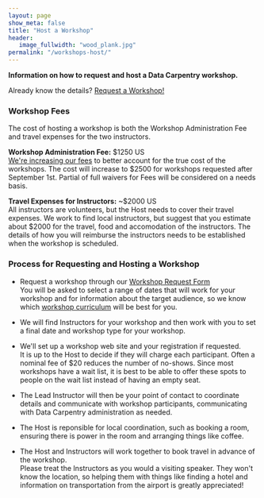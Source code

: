 ```yaml
---
layout: page
show_meta: false
title: "Host a Workshop"
header:
   image_fullwidth: "wood_plank.jpg"
permalink: "/workshops-host/"
---
```


**Information on how to request and host a Data Carpentry workshop.**

Already know the details? [Request a Workshop!](http://datacarpentry.org/workshop-request.html)

### Workshop Fees

The cost of hosting a workshop is both the Workshop Administration Fee and
travel expenses for the two instructors. 

**Workshop Administration Fee:** $1250 US  
[We're increasing our fees](http://datacarpentry.github.io/blog/workshop-fees/) to better account for the true cost of the workshops. 
The cost will increase to $2500 for workshops requested after September 1st. 
Partial of full waivers for Fees will be considered on a needs basis.

**Travel Expenses for Instructors:** ~$2000 US  
All instructors are volunteers, but the Host needs to cover their travel expenses.
We work to find local instructors, but suggest that you estimate about $2000 for 
the travel, food and accomodation of the instructors. The details of how you will 
reimburse the instructors needs to be established when the workshop is scheduled. 

### Process for Requesting and Hosting a Workshop

- Request a workshop through our [Workshop Request Form](http://datacarpentry.org/workshop-request.html)  
You will be asked to select a range of dates that will work for your workshop and for
information about the target audience, so we know which [workshop curriculum](/workshops-offered) will be best for you.

- We will find Instructors for your workshop and then work with you to set a final date
and workshop type for your workshop.

- We'll set up a workshop web site and your registration if requested.  
It is up to the Host to decide if they will charge each participant. Often a nominal
fee of $20 reduces the number of no-shows. Since most workshops have a wait list, it
is best to be able to offer these spots to people on the wait list instead of having
an empty seat. 

- The Lead Instructor will then be your point of contact to coordinate details and 
communicate with workshop participants, communicating with Data Carpentry administration
as needed. 

- The Host is reponsible for local coordination, such as booking a room, ensuring there
is power in the room and arranging things like coffee. 

- The Host and Instructors will work together to book travel in advance of the workshop.   
Please treat the Instructors as you would a visiting speaker. They won't know the
location, so helping them with things like finding a hotel and information on transportation
from the airport is greatly appreciated!



